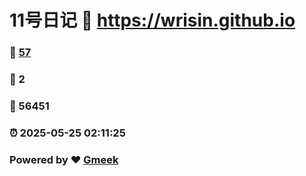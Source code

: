 # 11号日记 :link: https://wrisin.github.io 
### :page_facing_up: [57](https://wrisin.github.io/tag.html) 
### :speech_balloon: 2 
### :hibiscus: 56451 
### :alarm_clock: 2025-05-25 02:11:25 
### Powered by :heart: [Gmeek](https://github.com/Meekdai/Gmeek)
